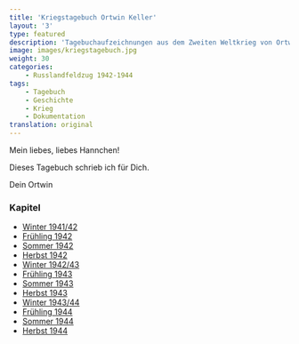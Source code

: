 ```yaml
---
title: 'Kriegstagebuch Ortwin Keller'
layout: '3'
type: featured
description: 'Tagebuchaufzeichnungen aus dem Zweiten Weltkrieg von Ortwin Keller'
image: images/kriegstagebuch.jpg
weight: 30
categories:
    - Russlandfeldzug 1942-1944
tags:
    - Tagebuch
    - Geschichte
    - Krieg
    - Dokumentation
translation: original
---
```


<div class="letter-container">
<div class="letter-content">
<div class="typewriter-container">
    <div class="handwritten">
        <p class="personal">Mein liebes, liebes Hannchen!</p>
        <p class="personal">Dieses Tagebuch schrieb ich für Dich.</p>
        <p class="personal signature">Dein Ortwin</p>
    </div>
    <h3>Kapitel</h3>
            
-   [Winter 1941/42](/kriegstagebuch/winter-1941-42)
-   [Frühling 1942](/kriegstagebuch/fruhling-1942)
-   [Sommer 1942](/kriegstagebuch/sommer-1942)
-   [Herbst 1942](/kriegstagebuch/herbst-1942)
-   [Winter 1942/43](/kriegstagebuch/winter-1942-43)
-   [Frühling 1943](/kriegstagebuch/fruhling-1943)
-   [Sommer 1943](/kriegstagebuch/sommer-1943)
-   [Herbst 1943](/kriegstagebuch/herbst-1943)
-   [Winter 1943/44](/kriegstagebuch/winter-1943-44)
-   [Frühling 1944](/kriegstagebuch/fruhling-1944)
-   [Sommer 1944](/kriegstagebuch/sommer-1944)
-   [Herbst 1944](/kriegstagebuch/herbst-1944)

</div>
</div>
</div>
